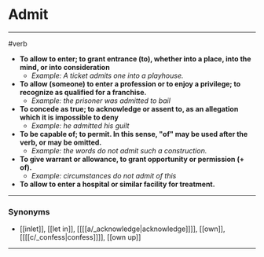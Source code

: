 # Admit
---
#verb
- **To allow to enter; to grant entrance (to), whether into a place, into the mind, or into consideration**
	- _Example: A ticket admits one into a playhouse._
- **To allow (someone) to enter a profession or to enjoy a privilege; to recognize as qualified for a franchise.**
	- _Example: the prisoner was admitted to bail_
- **To concede as true; to acknowledge or assent to, as an allegation which it is impossible to deny**
	- _Example: he admitted his guilt_
- **To be capable of; to permit. In this sense, "of" may be used after the verb, or may be omitted.**
	- _Example: the words do not admit such a construction._
- **To give warrant or allowance, to grant opportunity or permission (+ of).**
	- _Example: circumstances do not admit of this_
- **To allow to enter a hospital or similar facility for treatment.**
---
### Synonyms
- [[inlet]], [[let in]], [[[[a/_acknowledge|acknowledge]]]], [[own]], [[[[c/_confess|confess]]]], [[own up]]
---
